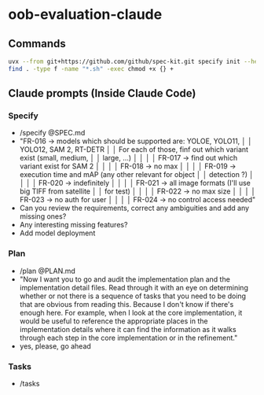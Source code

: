# oob-evaluation-claude

## Commands

```bash
uvx --from git+https://github.com/github/spec-kit.git specify init --here --ai claude
find . -type f -name "*.sh" -exec chmod +x {} +
```

## Claude prompts (Inside Claude Code)

### Specify

- /specify @SPEC.md
- "FR-016 -> models which should be supported are: YOLOE, YOLO11,   │
│   YOLO12, SAM 2, RT-DETR                                           │
│   For each of those, finf out which variant exist (small, medium,  │
│   large, ...)                                                      │
│                                                                    │
│   FR-017 -> find out which variant exist for SAM 2                 │
│                                                                    │
│   FR-018 -> no max                                                 │
│                                                                    │
│   FR-019 -> execution time and mAP (any other relevant for object  │
│   detection ?)                                                     │
│                                                                    │
│   FR-020 -> indefinitely                                           │
│                                                                    │
│   FR-021 -> all image formats (I'll use big TIFF from satellite    │
│   for test)                                                        │
│                                                                    │
│   FR-022 -> no max size                                            │
│                                                                    │
│   FR-023 -> no auth for user                                       │
│                                                                    │
│   FR-024 -> no control access needed"
- Can you review the requirements, correct any ambiguities and add any missing ones?
- Any interesting missing features?
- Add model deployment

### Plan

- /plan @PLAN.md
- "Now I want you to go and audit the implementation plan and the implementation detail files.
Read through it with an eye on determining whether or not there is a sequence of tasks that you need
to be doing that are obvious from reading this. Because I don't know if there's enough here. For example,
when I look at the core implementation, it would be useful to reference the appropriate places in the implementation
details where it can find the information as it walks through each step in the core implementation or in the refinement."
- yes, please, go ahead

### Tasks

- /tasks
